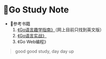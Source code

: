 # 📔Go Study Note

* 📖参考书籍
  1. <a href="https://github.com/Xuhy0826/Golang-Study/blob/master/resource/Get.Programming.Go.Nathan.Youngman.pdf">《Go语言趣学指南》</a>（网上目前只找到英文版）
  2. <a href="https://github.com/Xuhy0826/Golang-Study/blob/master/resource/Go IN Action.pdf">《Go语言实战》</a>
  3. 《Go Web编程》

 > good good study, day day up

